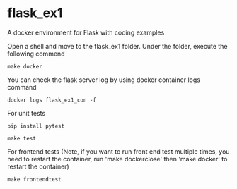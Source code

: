 # flask_ex1
A docker environment for Flask with coding examples

Open a shell and move to the flask_ex1 folder. Under the folder, execute the following commend
```
make docker
``` 

You can check the flask server log by using docker container logs command

```
docker logs flask_ex1_con -f
```

For unit tests

```
pip install pytest
``` 

```
make test
``` 

For frontend tests (Note, if you want to run front end test multiple times, you need to restart the container, run 'make dockerclose' then 'make docker' to restart the container)

```
make frontendtest
```
